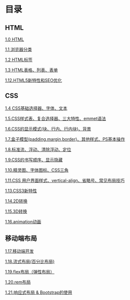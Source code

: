 # 目录

## HTML
[1.0 HTML](./00-HTML.md)

[1.1 浏览器分类](./01-browser&variable.md)

[1.2 HTML标签](./02-tag.md)

[1.3 HTML表格、列表、表单](./03-tables&forms&list.md)

[1.12.HTML5新特性和SEO优化](./12-html5&SEO.md)

## CSS
[1.4 CSS基础选择器、字体、文本](./04-css_selector.md)

[1.5.CSS样式表、复合选择器、三大特性、emmet语法](./05-stylesheets&selectors.md)

[1.6.CSS的显示模式(块、行内、行内块)、背景](./06-background&eledisplay.md)

[1.7.盒子模型(padding,margin,border)、其他样式、PS基本操作](./07-boxmodel&border&shadow&PS.md)

[1.8.标准流、浮动、清除浮动、定位](./08-float&position.md)

[1.9.CSS的书写顺序、显示隐藏](./09-sort&hidden.md)

[1.10.精灵图、字体图标、CSS三角](./10-sprite&icon&tri.md)

[1.11.CSS 用户界面样式、vertical-align、省略号、常见布局技巧](./11-UIstyle&veralign&layout.md)

[1.13.CSS3新特性](./13-css3.md)

[1.14.2D转换](./14-2D.md)

[1.15.3D转换](./15-3D.md)

[1.16.animation动画](./16-animation.md)

## 移动端布局

[1.17.移动端开发](./17-webmobile.md)

[1.18.流式布局(百分比布局)](./18-layout_fluid.md)

[1.19.flex布局（弹性布局）](./19-layout_flex.md)

[1.20.rem布局](./20-layout_rem.md)

[1.21.响应式布局 & Bootstrap的使用](./21-layout_response.md)


<!--
 * @Description: 
 * @Author: Lillian
 * @Date: 2022-02-24 16:33:52
 * @LastEditTime: 2022-03-07 17:23:57
 * Copyright (c) 2022 by Lillian, All Rights Reserved. 
-->